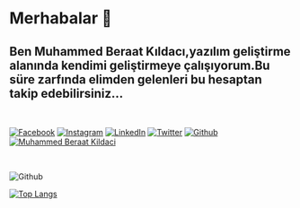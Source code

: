 # Merhabalar 👋


## Ben Muhammed Beraat Kıldacı,yazılım geliştirme alanında kendimi geliştirmeye çalışıyorum.Bu süre zarfında elimden gelenleri bu hesaptan takip edebilirsiniz...

<br>


[![Facebook](https://img.shields.io/badge/-Facebook-3b5998?style=flat-quare&labelColor=3b5998&logo=Facebook&logoColor=white&link=link)](link)
[![Instagram](https://img.shields.io/badge/-Instagram-E1306C?style=flat-quare&labelColor=E1306C&logo=instagram&logoColor=white&link=link)](https://www.instagram.com/beraat.kildaci/)
[![LinkedIn](https://img.shields.io/badge/-LinkedIn-1666C5?style=flat-quare&labelColor=1666C5&logo=LinkedIn&logoColor=white&link=link)](https://www.linkedin.com/in/muhammed-beraat-k%C4%B1ldac%C4%B1-3576a6187/)
[![Twitter](https://img.shields.io/badge/-Twitter-1DA1F2?style=flat-quare&labelColor=1DA1F2&logo=Twitter&logoColor=white&link=link)](https://twitter.com/83afd2b408ed4a1)
[![Github](https://img.shields.io/badge/-Github-000?style=quare&labelColor=000&logo=Github&logoColor=white&link=link)](https://github.com/MuhammedBeraatKildaci)
[![Muhammed Beraat Kildaci](https://img.shields.io/badge/-Portfolio-red?style=flat-quare&labelColor=red&logo=Google&logoColor=white&link=link)](http://muhammedberaatkildaci.com/)

<br>

![Github](https://github-readme-stats.vercel.app/api?username=MuhammedBeraatKildaci&show_icons=true&theme=radical)

[![Top Langs](https://github-readme-stats.vercel.app/api/top-langs/?username=MuhammedBeraatKildaci&layout=compact)](https://github.com/anuraghazra/github-readme-stats)
